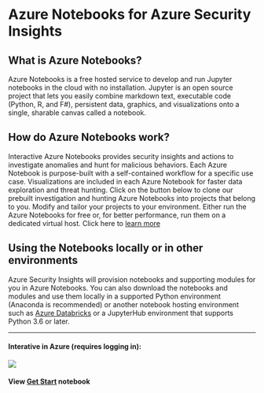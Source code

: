 # Azure Notebooks for Azure Security Insights

## What is Azure Notebooks?
Azure Notebooks is a free hosted service to develop and run Jupyter notebooks in the cloud with no installation. Jupyter is an open source project that lets you easily combine markdown text, executable code (Python, R, and F#), persistent data, graphics, and visualizations onto a single, sharable canvas called a notebook.

## How do Azure Notebooks work?
Interactive Azure Notebooks provides security insights and actions to investigate anomalies and hunt for malicious behaviors. Each Azure Notebook is purpose-built with a self-contained workflow for a specific use case. Visualizations are included in each Azure Notebook for faster data exploration and threat hunting. Click on the button below to clone our prebuilt investigation and hunting Azure Notebooks into projects that belong to you. Modify and tailor your projects to your environment. Either run the Azure Notebooks for free or, for better performance, run them on a dedicated virtual host. Click here to <a href='https://docs.microsoft.com/azure/notebooks/configure-manage-azure-notebooks-projects' target='_blank'>learn more</a>

## Using the Notebooks locally or in other environments
Azure Security Insights will provision notebooks and supporting modules for you in Azure Notebooks. You can also download the notebooks and modules and use them locally in a supported Python environment (Anaconda is recommended) or another notebook hosting environment such as <a href='https://azure.microsoft.com/en-us/services/databricks/' target='_blank'>Azure Databricks</a> or a JupyterHub environment that supports Python 3.6 or later.

<hr>

#### Interative in Azure (requires logging in):

<a href="https://notebooks.azure.com/import/gh/Azure/Orion"><img src="https://notebooks.azure.com/launch.png" /></a>

#### View [Get Start](https://nbviewer.jupyter.org/github/Azure/Orion/blob/master/Notebooks/Get%20Start.ipynb) notebook
